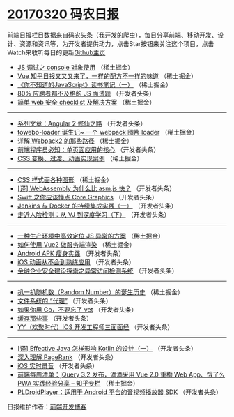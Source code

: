# [20170320 码农日报](http://hao.caibaojian.com/date/2017/03/20)

[前端日报](http://caibaojian.com/c/news)栏目数据来自[码农头条](http://hao.caibaojian.com/)（我开发的爬虫），每日分享前端、移动开发、设计、资源和资讯等，为开发者提供动力，点击Star按钮来关注这个项目，点击Watch来收听每日的更新[Github主页](https://github.com/kujian/frontendDaily)
* [JS 调试之 console 对象使用](http://hao.caibaojian.com/30996.html) （稀土掘金）
* [Vue 知乎日报又又又来了，一样的配方不一样的味道](http://hao.caibaojian.com/30998.html) （稀土掘金）
* [《你不知道的JavaScript》读书笔记（一）](http://hao.caibaojian.com/30988.html) （稀土掘金）
* [80% 应聘者都不及格的 JS 面试题](http://hao.caibaojian.com/31013.html) （开发者头条）
* [简单 web 安全 checklist 及解决方案](http://hao.caibaojian.com/30997.html) （稀土掘金）

***
* [系列文章：Angular 2 修仙之路](http://hao.caibaojian.com/31021.html) （开发者头条）
* [towebp-loader 诞生记~ 一个 webpack 图片 loader](http://hao.caibaojian.com/30990.html) （稀土掘金）
* [详解 Webpack2 的那些路径](http://hao.caibaojian.com/30993.html) （稀土掘金）
* [前端程序员必知：单页面应用的核心](http://hao.caibaojian.com/31017.html) （开发者头条）
* [CSS 变换、过渡、动画实现案例](http://hao.caibaojian.com/30994.html) （稀土掘金）

***
* [CSS 样式画各种图形](http://hao.caibaojian.com/30995.html) （稀土掘金）
* [[译] WebAssembly 为什么比 asm.js 快？](http://hao.caibaojian.com/31028.html) （开发者头条）
* [Swift 之你应该懂点 Core Graphics](http://hao.caibaojian.com/31043.html) （开发者头条）
* [Jenkins 与 Docker 的持续集成实践（一）](http://hao.caibaojian.com/31020.html) （开发者头条）
* [走近人脸检测：从 VJ 到深度学习（下）](http://hao.caibaojian.com/31029.html) （开发者头条）

***
* [一种生产环境中高效定位 JS 异常的方案](http://hao.caibaojian.com/30991.html) （稀土掘金）
* [如何使用 Vue2 做服务端渲染](http://hao.caibaojian.com/30992.html) （稀土掘金）
* [Android APK 瘦身实践](http://hao.caibaojian.com/31036.html) （开发者头条）
* [iOS 动画从不会到熟练应用](http://hao.caibaojian.com/31027.html) （开发者头条）
* [金融企业安全建设探索之异常访问检测系统](http://hao.caibaojian.com/31040.html) （开发者头条）

***
* [扒一扒随机数（Random Number）的诞生历史](http://hao.caibaojian.com/30987.html) （稀土掘金）
* [文件系统的 “代理”](http://hao.caibaojian.com/31044.html) （开发者头条）
* [如果你用 Go，不要忘了 vet](http://hao.caibaojian.com/31030.html) （开发者头条）
* [缓存那些事](http://hao.caibaojian.com/31012.html) （开发者头条）
* [YY（欢聚时代）iOS 开发工程师三面面经](http://hao.caibaojian.com/31033.html) （开发者头条）

***
* [[译] Effective Java 怎样影响 Kotlin 的设计（一）](http://hao.caibaojian.com/31041.html) （开发者头条）
* [深入理解 PageRank](http://hao.caibaojian.com/31042.html) （开发者头条）
* [iOS 实时录音](http://hao.caibaojian.com/31037.html) （开发者头条）
* [前端每周清单：jQuery 3.2 发布，滴滴采用 Vue 2.0 重构 Web App、饿了么 PWA 实践经验分享 &#8211; 知乎专栏](http://hao.caibaojian.com/30986.html) （稀土掘金）
* [PLDroidPlayer：适用于 Android 平台的音视频播放器 SDK](http://hao.caibaojian.com/31038.html) （开发者头条）

日报维护作者：[前端开发博客](http://caibaojian.com/) 